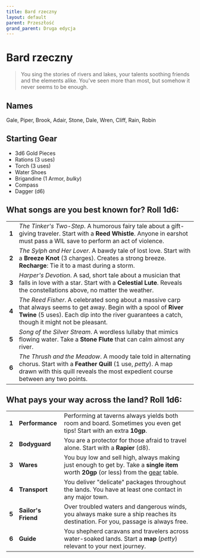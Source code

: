 ```yaml
---
title: Bard rzeczny
layout: default
parent: Przeszłość
grand_parent: Druga edycja
---
```


# Bard rzeczny

> You sing the stories of rivers and lakes, your talents soothing friends and the elements alike. You've seen more than most, but somehow it never seems to be enough.

## Names

Gale, Piper, Brook, Adair, Stone, Dale, Wren, Cliff, Rain, Robin

## Starting Gear

- 3d6 Gold Pieces
- Rations (3 uses)
- Torch (3 uses) 
- Water Shoes
- Brigandine (1 Armor, _bulky_)
- Compass
- Dagger (d6)

## What songs are you best known for? Roll 1d6:

|       |                                                                                                                                                                                                                       |
| ----- | --------------------------------------------------------------------------------------------------------------------------------------------------------------------------------------------------------------------- |
| **1** | _The Tinker's Two-Step_. A humorous fairy tale about a gift-giving traveler. Start with a **Reed Whistle**. Anyone in earshot must pass a WIL save to perform an act of violence.                                     |
| **2** | _The Sylph and Her Lover_. A bawdy tale of lost love. Start with a **Breeze Knot** (3 charges). Creates a strong breeze. **Recharge**: Tie it to a mast during a storm.                                               |
| **3** | _Harper's Devotion_. A sad, short tale about a musician that falls in love with a star. Start with a **Celestial Lute**. Reveals the constellations above, no matter the weather.                                     |
| **4** | _The Reed Fisher_. A celebrated song about a massive carp that always seems to get away. Begin with a spool of **River Twine** (5 uses). Each dip into the river guarantees a catch, though it might not be pleasant. |
| **5** | _Song of the Silver Stream_. A wordless lullaby that mimics flowing water. Take a **Stone Flute** that can calm almost any river.                                                                                     |
| **6** | _The Thrush and the Meadow_. A moody tale told in alternating chorus. Start with a **Feather Quill** (1 use, _petty_). A map drawn with this quill reveals the most expedient course between any two points.          |

## What pays your way across the land? Roll 1d6:

|       |                     |                                                                                                                                                                  |
| ----- | ------------------- | ---------------------------------------------------------------------------------------------------------------------------------------------------------------- |
| **1** | **Performance**     | Performing at taverns always yields both room and board. Sometimes you even get tips! Start with an extra **10gp**.                                              |
| **2** | **Bodyguard**       | You are a protector for those afraid to travel alone. Start with a **Rapier** (d8).                                                                              |
| **3** | **Wares**           | You buy low and sell high, always making just enough to get by. Take a **single item** worth **20gp** (or less) from the [gear](/wip/2e/marketplace#gear) table. |
| **4** | **Transport**       | You deliver "delicate" packages throughout the lands. You have at least one contact in any major town.                                                           |
| **5** | **Sailor's Friend** | Over troubled waters and dangerous winds, you always make sure a ship reaches its destination. For you, passage is always free.                                  |
| **6** | **Guide**           | You shepherd caravans and travelers across water-soaked lands. Start a **map** (_petty_) relevant to your next journey.                                          |
